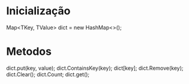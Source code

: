 # Inicialização

Map<TKey, TValue> dict = new HashMap<>(); 

# Metodos

dict.put(key, value); 
dict.ContainsKey(key); 
dict[key]; dict.Remove(key); 
dict.Clear(); 
dict.Count;
dict.get();